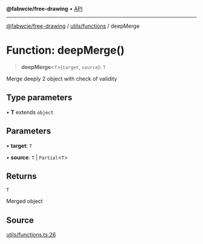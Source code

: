 **@fabwcie/free-drawing** • [API](../../../README.md)

***

[@fabwcie/free-drawing](../../../README.md) / [utils/functions](../README.md) / deepMerge

# Function: deepMerge()

> **deepMerge**\<`T`\>(`target`, `source`): `T`

Merge deeply 2 object with check of validity

## Type parameters

• **T** extends `object`

## Parameters

• **target**: `T`

• **source**: `T` \| `Partial`\<`T`\>

## Returns

`T`

Merged object

## Source

[utils/functions.ts:26](https://github.com/fabienwnklr/free-drawing/blob/master/src/utils/functions.ts#L26)
